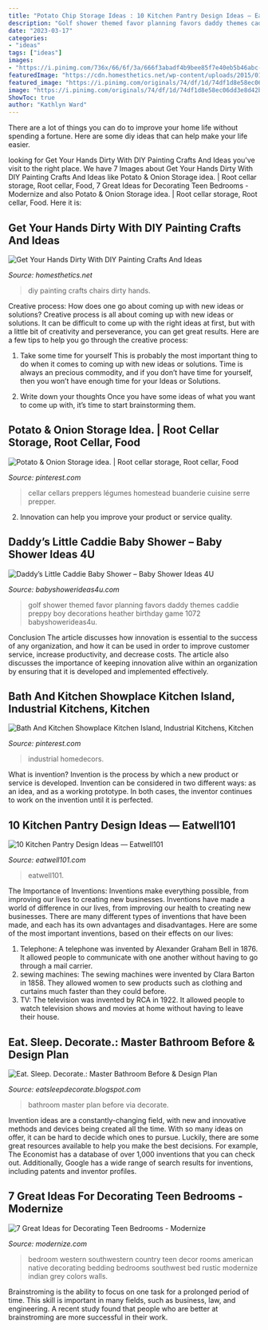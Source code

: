 ```yaml
---
title: "Potato Chip Storage Ideas : 10 Kitchen Pantry Design Ideas — Eatwell101"
description: "Golf shower themed favor planning favors daddy themes caddie preppy boy decorations heather birthday game 1072 babyshowerideas4u"
date: "2023-03-17"
categories:
- "ideas"
tags: ["ideas"]
images:
- "https://i.pinimg.com/736x/66/6f/3a/666f3abadf4b9bee85f7e40eb5b46abc--storage-bins-storage-ideas.jpg"
featuredImage: "https://cdn.homesthetics.net/wp-content/uploads/2015/01/Get-Your-Hands-Dirty-With-DIY-Painting-Ideas-homesthetics.net-77.jpg"
featured_image: "https://i.pinimg.com/originals/74/df/1d/74df1d8e58ec06dd3e8d42b3a7652ca7.jpg"
image: "https://i.pinimg.com/originals/74/df/1d/74df1d8e58ec06dd3e8d42b3a7652ca7.jpg"
ShowToc: true
author: "Kathlyn Ward"
---
```



There are a lot of things you can do to improve your home life without spending a fortune. Here are some diy ideas that can help make your life easier.

	

		
looking for Get Your Hands Dirty With DIY Painting Crafts And Ideas you've visit to the right place. We have 7 Images about Get Your Hands Dirty With DIY Painting Crafts And Ideas like Potato &amp; Onion Storage idea. | Root cellar storage, Root cellar, Food, 7 Great Ideas for Decorating Teen Bedrooms - Modernize and also Potato &amp; Onion Storage idea. | Root cellar storage, Root cellar, Food. Here it is:
		
    
## Get Your Hands Dirty With DIY Painting Crafts And Ideas

<img loading=lazy src="https://cdn.homesthetics.net/wp-content/uploads/2015/01/Get-Your-Hands-Dirty-With-DIY-Painting-Ideas-homesthetics.net-77.jpg" onerror="this.onerror=null;this.src='https://tse3.mm.bing.net/th?id=OIP.9AsB7enG4luRmGeSQLcCuAHaNJ&amp;pid=15.1';" alt="Get Your Hands Dirty With DIY Painting Crafts And Ideas">

_Source: homesthetics.net_

>diy painting crafts chairs dirty hands. 

	

Creative process: How does one go about coming up with new ideas or solutions?
Creative process is all about coming up with new ideas or solutions. It can be difficult to come up with the right ideas at first, but with a little bit of creativity and perseverance, you can get great results. Here are a few tips to help you go through the creative process:
1. Take some time for yourself 
This is probably the most important thing to do when it comes to coming up with new ideas or solutions. Time is always an precious commodity, and if you don’t have time for yourself, then you won’t have enough time for your Ideas or Solutions.

2. Write down your thoughts 
Once you have some ideas of what you want to come up with, it’s time to start brainstorming them.

    
## Potato &amp; Onion Storage Idea. | Root Cellar Storage, Root Cellar, Food

<img loading=lazy src="https://i.pinimg.com/736x/66/6f/3a/666f3abadf4b9bee85f7e40eb5b46abc--storage-bins-storage-ideas.jpg" onerror="this.onerror=null;this.src='https://tse1.mm.bing.net/th?id=OIP.-84UNqGyjuTsVo0vzJV0jAHaJj&amp;pid=15.1';" alt="Potato &amp; Onion Storage idea. | Root cellar storage, Root cellar, Food">

_Source: pinterest.com_

>cellar cellars preppers légumes homestead buanderie cuisine serre prepper. 

	

2. Innovation can help you improve your product or service quality.

    
## Daddy’s Little Caddie Baby Shower – Baby Shower Ideas 4U

<img loading=lazy src="https://babyshowerideas4u.com/wp-content/uploads/2014/02/golf-1072_600x397.jpg" onerror="this.onerror=null;this.src='https://tse4.mm.bing.net/th?id=OIP.geWqr8O04N2mTwQmIhgnwAHaE5&amp;pid=15.1';" alt="Daddy’s Little Caddie Baby Shower – Baby Shower Ideas 4U">

_Source: babyshowerideas4u.com_

>golf shower themed favor planning favors daddy themes caddie preppy boy decorations heather birthday game 1072 babyshowerideas4u. 

	

Conclusion
The article discusses how innovation is essential to the success of any organization, and how it can be used in order to improve customer service, increase productivity, and decrease costs. The article also discusses the importance of keeping innovation alive within an organization by ensuring that it is developed and implemented effectively.

    
## Bath And Kitchen Showplace Kitchen Island‚ Industrial Kitchens‚ Kitchen

<img loading=lazy src="https://i.pinimg.com/originals/74/df/1d/74df1d8e58ec06dd3e8d42b3a7652ca7.jpg" onerror="this.onerror=null;this.src='https://tse3.mm.bing.net/th?id=OIP.osriyVWJDLqZRyHi37SPfwHaJ3&amp;pid=15.1';" alt="Bath And Kitchen Showplace Kitchen Island‚ Industrial Kitchens‚ Kitchen">

_Source: pinterest.com_

>industrial homedecors. 

	

What is invention?
Invention is the process by which a new product or service is developed. Invention can be considered in two different ways: as an idea, and as a working prototype. In both cases, the inventor continues to work on the invention until it is perfected.

    
## 10 Kitchen Pantry Design Ideas — Eatwell101

<img loading=lazy src="https://www.eatwell101.com/wp-content/uploads/2013/01/kitchen-pantry-cabinet-ideas.jpeg" onerror="this.onerror=null;this.src='https://tse1.mm.bing.net/th?id=OIP.xeVwlFJzffb8yDtJ76MAkgHaJ4&amp;pid=15.1';" alt="10 Kitchen Pantry Design Ideas — Eatwell101">

_Source: eatwell101.com_

>eatwell101. 

	

The Importance of Inventions: Inventions make everything possible, from improving our lives to creating new businesses.
Inventions have made a world of difference in our lives, from improving our health to creating new businesses. There are many different types of inventions that have been made, and each has its own advantages and disadvantages. Here are some of the most important inventions, based on their effects on our lives:
1. Telephone: A telephone was invented by Alexander Graham Bell in 1876. It allowed people to communicate with one another without having to go through a mail carrier. 
2. sewing machines: The sewing machines were invented by Clara Barton in 1858. They allowed women to sew products such as clothing and curtains much faster than they could before. 
3. TV: The television was invented by RCA in 1922. It allowed people to watch television shows and movies at home without having to leave their house. 

    
## Eat. Sleep. Decorate.: Master Bathroom Before &amp; Design Plan

<img loading=lazy src="https://1.bp.blogspot.com/-uEro3_qdnIs/UfZs1mxtCZI/AAAAAAAAHhU/6-Rpxee3ipg/s1600/MB+Inspire2.jpg" onerror="this.onerror=null;this.src='https://tse4.mm.bing.net/th?id=OIP.B8wEMoY2dYl7EX8Bm-nb9wHaLH&amp;pid=15.1';" alt="Eat. Sleep. Decorate.: Master Bathroom Before &amp; Design Plan">

_Source: eatsleepdecorate.blogspot.com_

>bathroom master plan before via decorate. 

	

Invention ideas are a constantly-changing field, with new and innovative methods and devices being created all the time. With so many ideas on offer, it can be hard to decide which ones to pursue. Luckily, there are some great resources available to help you make the best decisions. For example, The Economist has a database of over 1,000 inventions that you can check out. Additionally, Google has a wide range of search results for inventions, including patents and inventor profiles.

    
## 7 Great Ideas For Decorating Teen Bedrooms - Modernize

<img loading=lazy src="https://modernize.com/wp-content/uploads/2014/12/c6951b45f34c887b3e1e50f2ba1df0a8.jpg" onerror="this.onerror=null;this.src='https://tse1.mm.bing.net/th?id=OIP.MhHuJCr8r5uu95ubusD5UwAAAA&amp;pid=15.1';" alt="7 Great Ideas for Decorating Teen Bedrooms - Modernize">

_Source: modernize.com_

>bedroom western southwestern country teen decor rooms american native decorating bedding bedrooms southwest bed rustic modernize indian grey colors walls. 

	

Brainstroming is the ability to focus on one task for a prolonged period of time. This skill is important in many fields, such as business, law, and engineering. A recent study found that people who are better at brainstroming are more successful in their work.

